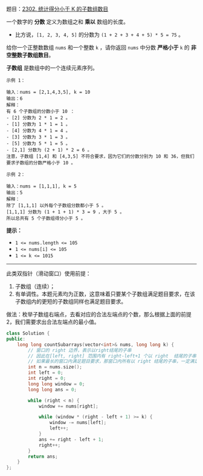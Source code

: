题目：[2302. 统计得分小于 K 的子数组数目](https://leetcode.cn/problems/count-subarrays-with-score-less-than-k/)

一个数字的 **分数** 定义为数组之和 **乘以** 数组的长度。

- 比方说，`[1, 2, 3, 4, 5]` 的分数为 `(1 + 2 + 3 + 4 + 5) * 5 = 75` 。

给你一个正整数数组 `nums` 和一个整数 `k` ，请你返回 `nums` 中分数 **严格小于** `k` 的 **非空整数子数组数目**。

**子数组** 是数组中的一个连续元素序列。

```
示例 1：

输入：nums = [2,1,4,3,5], k = 10
输出：6
解释：
有 6 个子数组的分数小于 10 ：
- [2] 分数为 2 * 1 = 2 。
- [1] 分数为 1 * 1 = 1 。
- [4] 分数为 4 * 1 = 4 。
- [3] 分数为 3 * 1 = 3 。 
- [5] 分数为 5 * 1 = 5 。
- [2,1] 分数为 (2 + 1) * 2 = 6 。
注意，子数组 [1,4] 和 [4,3,5] 不符合要求，因为它们的分数分别为 10 和 36，但我们要求子数组的分数严格小于 10 。

示例 2：

输入：nums = [1,1,1], k = 5
输出：5
解释：
除了 [1,1,1] 以外每个子数组分数都小于 5 。
[1,1,1] 分数为 (1 + 1 + 1) * 3 = 9 ，大于 5 。
所以总共有 5 个子数组得分小于 5 。
```

**提示：**

- `1 <= nums.length <= 105`
- `1 <= nums[i] <= 105`
- `1 <= k <= 1015`

---

此类双指针（滑动窗口）使用前提：

1. 子数组（连续）；
2. 有单调性。本题元素均为正数，这意味着只要某个子数组满足题目要求，在该子数组内的更短的子数组同样也满足题目要求。

做法：枚举子数组右端点，去看对应的合法左端点的个数，那么根据上面的前提 2，我们需要求出合法左端点的最小值。

```c++
class Solution {
public:
    long long countSubarrays(vector<int>& nums, long long k) {
        // 窗口的 right 边界，表示以right结尾的子串
        // 因此在[left, right] 范围内有 right-left+1 个以 right  结尾的子串
        // 如果最长的窗口内满足题目要求，那窗口内所有以 right 结尾的子串，一定满足
        int n = nums.size();
        int left = 0;
        int right = 0;
        long long window = 0;
        long long ans = 0;

        while (right < n) {
            window += nums[right];

            while (window * (right - left + 1) >= k) {
                window -= nums[left];
                left++;
            }
            ans += right - left + 1;
            right++;
        }
        return ans;
    }
};
```